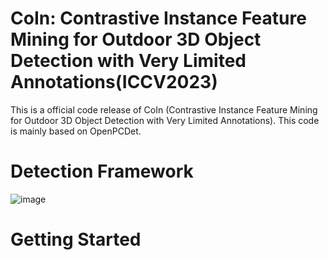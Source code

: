 # CoIn: Contrastive Instance Feature Mining for Outdoor 3D Object Detection with Very Limited Annotations(ICCV2023)

This is a official code release of CoIn (Contrastive Instance Feature Mining for Outdoor 3D Object Detection with Very Limited Annotations). This code is mainly based on OpenPCDet.

# Detection Framework

![image](https://github.com/xmuqimingxia/CoIn/assets/108978798/787379ac-4a0f-41ab-9e04-e7c8c0fd61b2)

# Getting Started

